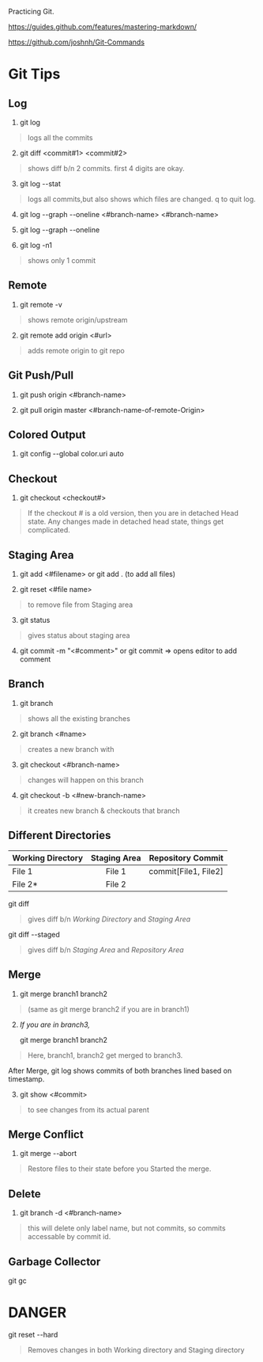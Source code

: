 Practicing Git.

https://guides.github.com/features/mastering-markdown/

https://github.com/joshnh/Git-Commands

# Git Tips

## Log

1. git log  

> logs all the commits

2. git diff <commit#1> <commit#2>

> shows diff b/n 2 commits. first 4 digits are okay.

3. git log --stat

> logs all commits,but also shows which files are changed.
> q to quit log.

4. git log --graph --oneline <#branch-name> <#branch-name>
 
5. git log --graph --oneline 

6. git log -n1
> shows only 1 commit

## Remote 

1. git remote -v
> shows remote origin/upstream

2. git remote add origin <#url>
> adds remote origin to git repo
 
## Git Push/Pull

1. git push origin <#branch-name>

2. git pull origin master <#branch-name-of-remote-Origin>

## Colored Output

1. git config --global color.uri auto

## Checkout

1. git checkout <checkout#>

> If the checkout # is a old version, then you are in detached Head state. Any changes made in detached head state, things get complicated.

## Staging Area

1. git add <#filename> or git add . (to add all files)
 
2. git reset <#file name>
> to remove file from Staging area
  
3. git status
> gives status about staging area

4. git commit -m "<#comment>"  or git commit => opens editor to add comment
  
## Branch

1. git branch
> shows all the existing branches

2. git branch <#name>
> creates a new branch with <name>
 
3. git checkout <#branch-name>
> changes will happen on this branch
 
4. git checkout -b <#new-branch-name>
> it creates new branch & checkouts that branch


## Different Directories

| Working Directory | Staging Area  | Repository Commit  |
| ----------------- |:-------------:| ------------------:|
| File 1      | File 1 | commit[File1, File2] |
| File 2*     | File 2 |                      |
   
  
   git diff
   > gives diff b/n *Working Directory* and *Staging Area*
   
   git diff --staged
   > gives diff b/n *Staging Area* and *Repository Area*
   
## Merge

1. git merge branch1 branch2 
> (same as git merge branch2 if you are in branch1)

2. *If you are in branch3,* 

   git merge branch1 branch2
> Here, branch1, branch2 get merged to branch3.

After Merge, git log shows commits of both branches lined based on timestamp.

3. git show <#commit>
> to see changes from its actual parent
 
## Merge Conflict

1. git merge --abort
> Restore files to their state before you Started the merge.
 
 
## Delete

1. git branch -d <#branch-name>
> this will delete only label name, but not commits, so commits accessable by commit id.
 
## Garbage Collector

git gc

# DANGER

git reset --hard
> Removes changes in both Working directory and Staging directory
